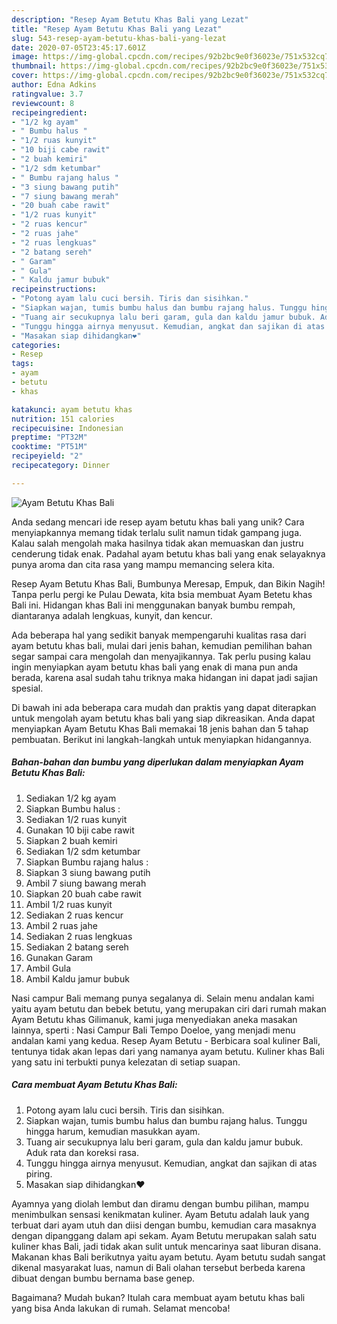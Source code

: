 ```yaml
---
description: "Resep Ayam Betutu Khas Bali yang Lezat"
title: "Resep Ayam Betutu Khas Bali yang Lezat"
slug: 543-resep-ayam-betutu-khas-bali-yang-lezat
date: 2020-07-05T23:45:17.601Z
image: https://img-global.cpcdn.com/recipes/92b2bc9e0f36023e/751x532cq70/ayam-betutu-khas-bali-foto-resep-utama.jpg
thumbnail: https://img-global.cpcdn.com/recipes/92b2bc9e0f36023e/751x532cq70/ayam-betutu-khas-bali-foto-resep-utama.jpg
cover: https://img-global.cpcdn.com/recipes/92b2bc9e0f36023e/751x532cq70/ayam-betutu-khas-bali-foto-resep-utama.jpg
author: Edna Adkins
ratingvalue: 3.7
reviewcount: 8
recipeingredient:
- "1/2 kg ayam"
- " Bumbu halus "
- "1/2 ruas kunyit"
- "10 biji cabe rawit"
- "2 buah kemiri"
- "1/2 sdm ketumbar"
- " Bumbu rajang halus "
- "3 siung bawang putih"
- "7 siung bawang merah"
- "20 buah cabe rawit"
- "1/2 ruas kunyit"
- "2 ruas kencur"
- "2 ruas jahe"
- "2 ruas lengkuas"
- "2 batang sereh"
- " Garam"
- " Gula"
- " Kaldu jamur bubuk"
recipeinstructions:
- "Potong ayam lalu cuci bersih. Tiris dan sisihkan."
- "Siapkan wajan, tumis bumbu halus dan bumbu rajang halus. Tunggu hingga harum, kemudian masukkan ayam."
- "Tuang air secukupnya lalu beri garam, gula dan kaldu jamur bubuk. Aduk rata dan koreksi rasa."
- "Tunggu hingga airnya menyusut. Kemudian, angkat dan sajikan di atas piring."
- "Masakan siap dihidangkan❤"
categories:
- Resep
tags:
- ayam
- betutu
- khas

katakunci: ayam betutu khas 
nutrition: 151 calories
recipecuisine: Indonesian
preptime: "PT32M"
cooktime: "PT51M"
recipeyield: "2"
recipecategory: Dinner

---
```



![Ayam Betutu Khas Bali](https://img-global.cpcdn.com/recipes/92b2bc9e0f36023e/751x532cq70/ayam-betutu-khas-bali-foto-resep-utama.jpg)

Anda sedang mencari ide resep ayam betutu khas bali yang unik? Cara menyiapkannya memang tidak terlalu sulit namun tidak gampang juga. Kalau salah mengolah maka hasilnya tidak akan memuaskan dan justru cenderung tidak enak. Padahal ayam betutu khas bali yang enak selayaknya punya aroma dan cita rasa yang mampu memancing selera kita.

Resep Ayam Betutu Khas Bali, Bumbunya Meresap, Empuk, dan Bikin Nagih! Tanpa perlu pergi ke Pulau Dewata, kita bsia membuat Ayam Betetu khas Bali ini. Hidangan khas Bali ini menggunakan banyak bumbu rempah, diantaranya adalah lengkuas, kunyit, dan kencur.

Ada beberapa hal yang sedikit banyak mempengaruhi kualitas rasa dari ayam betutu khas bali, mulai dari jenis bahan, kemudian pemilihan bahan segar sampai cara mengolah dan menyajikannya. Tak perlu pusing kalau ingin menyiapkan ayam betutu khas bali yang enak di mana pun anda berada, karena asal sudah tahu triknya maka hidangan ini dapat jadi sajian spesial.


Di bawah ini ada beberapa cara mudah dan praktis yang dapat diterapkan untuk mengolah ayam betutu khas bali yang siap dikreasikan. Anda dapat menyiapkan Ayam Betutu Khas Bali memakai 18 jenis bahan dan 5 tahap pembuatan. Berikut ini langkah-langkah untuk menyiapkan hidangannya.

<!--inarticleads1-->

##### Bahan-bahan dan bumbu yang diperlukan dalam menyiapkan Ayam Betutu Khas Bali:

1. Sediakan 1/2 kg ayam
1. Siapkan  Bumbu halus :
1. Sediakan 1/2 ruas kunyit
1. Gunakan 10 biji cabe rawit
1. Siapkan 2 buah kemiri
1. Sediakan 1/2 sdm ketumbar
1. Siapkan  Bumbu rajang halus :
1. Siapkan 3 siung bawang putih
1. Ambil 7 siung bawang merah
1. Siapkan 20 buah cabe rawit
1. Ambil 1/2 ruas kunyit
1. Sediakan 2 ruas kencur
1. Ambil 2 ruas jahe
1. Sediakan 2 ruas lengkuas
1. Sediakan 2 batang sereh
1. Gunakan  Garam
1. Ambil  Gula
1. Ambil  Kaldu jamur bubuk


Nasi campur Bali memang punya segalanya di. Selain menu andalan kami yaitu ayam betutu dan bebek betutu, yang merupakan ciri dari rumah makan Ayam Betutu khas Gilimanuk, kami juga menyediakan aneka masakan lainnya, sperti : Nasi Campur Bali Tempo Doeloe, yang menjadi menu andalan kami yang kedua. Resep Ayam Betutu - Berbicara soal kuliner Bali, tentunya tidak akan lepas dari yang namanya ayam betutu. Kuliner khas Bali yang satu ini terbukti punya kelezatan di setiap suapan. 

<!--inarticleads2-->

##### Cara membuat Ayam Betutu Khas Bali:

1. Potong ayam lalu cuci bersih. Tiris dan sisihkan.
1. Siapkan wajan, tumis bumbu halus dan bumbu rajang halus. Tunggu hingga harum, kemudian masukkan ayam.
1. Tuang air secukupnya lalu beri garam, gula dan kaldu jamur bubuk. Aduk rata dan koreksi rasa.
1. Tunggu hingga airnya menyusut. Kemudian, angkat dan sajikan di atas piring.
1. Masakan siap dihidangkan❤


Ayamnya yang diolah lembut dan diramu dengan bumbu pilihan, mampu menimbulkan sensasi kenikmatan kuliner. Ayam Betutu adalah lauk yang terbuat dari ayam utuh dan diisi dengan bumbu, kemudian cara masaknya dengan dipanggang dalam api sekam. Ayam Betutu merupakan salah satu kuliner khas Bali, jadi tidak akan sulit untuk mencarinya saat liburan disana. Makanan khas Bali berikutnya yaitu ayam betutu. Ayam betutu sudah sangat dikenal masyarakat luas, namun di Bali olahan tersebut berbeda karena dibuat dengan bumbu bernama base genep. 

Bagaimana? Mudah bukan? Itulah cara membuat ayam betutu khas bali yang bisa Anda lakukan di rumah. Selamat mencoba!
